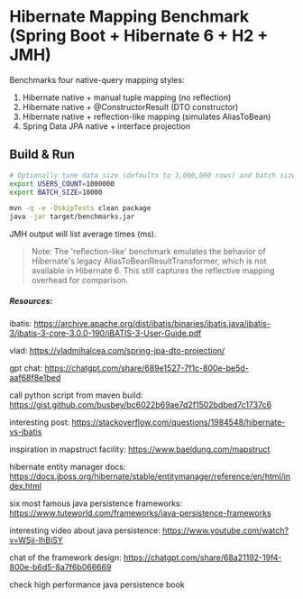 # Hibernate Mapping Benchmark (Spring Boot + Hibernate 6 + H2 + JMH)

Benchmarks four native-query mapping styles:

1) Hibernate native + manual tuple mapping (no reflection)
2) Hibernate native + @ConstructorResult (DTO constructor)
3) Hibernate native + reflection-like mapping (simulates AliasToBean)
4) Spring Data JPA native + interface projection

## Build & Run

```bash
# Optionally tune data size (defaults to 1,000,000 rows) and batch size
export USERS_COUNT=1000000
export BATCH_SIZE=10000

mvn -q -e -DskipTests clean package
java -jar target/benchmarks.jar
```

JMH output will list average times (ms).

> Note: The 'reflection-like' benchmark emulates the behavior of Hibernate's legacy AliasToBeanResultTransformer,
> which is not available in Hibernate 6. This still captures the reflective mapping overhead for comparison.

##### Resources:

ibatis: https://archive.apache.org/dist/ibatis/binaries/ibatis.java/ibatis-3/ibatis-3-core-3.0.0-190/iBATIS-3-User-Guide.pdf

vlad: https://vladmihalcea.com/spring-jpa-dto-projection/

gpt chat: https://chatgpt.com/share/689e1527-7f1c-800e-be5d-aaf68f8e1bed

call python script from maven build: https://gist.github.com/busbey/bc6022b69ae7d2f1502bdbed7c1737c6

interesting post: https://stackoverflow.com/questions/1984548/hibernate-vs-ibatis

inspiration in mapstruct facility: https://www.baeldung.com/mapstruct

hibernate entity manager docs: https://docs.jboss.org/hibernate/stable/entitymanager/reference/en/html/index.html

six most famous java persistence frameworks: https://www.tuteworld.com/frameworks/java-persistence-frameworks

interesting video about java persistence: https://www.youtube.com/watch?v=WSjj-IhBiSY

chat of the framework design: https://chatgpt.com/share/68a21192-19f4-800e-b6d5-8a7f6b066669

check high performance java persistence book